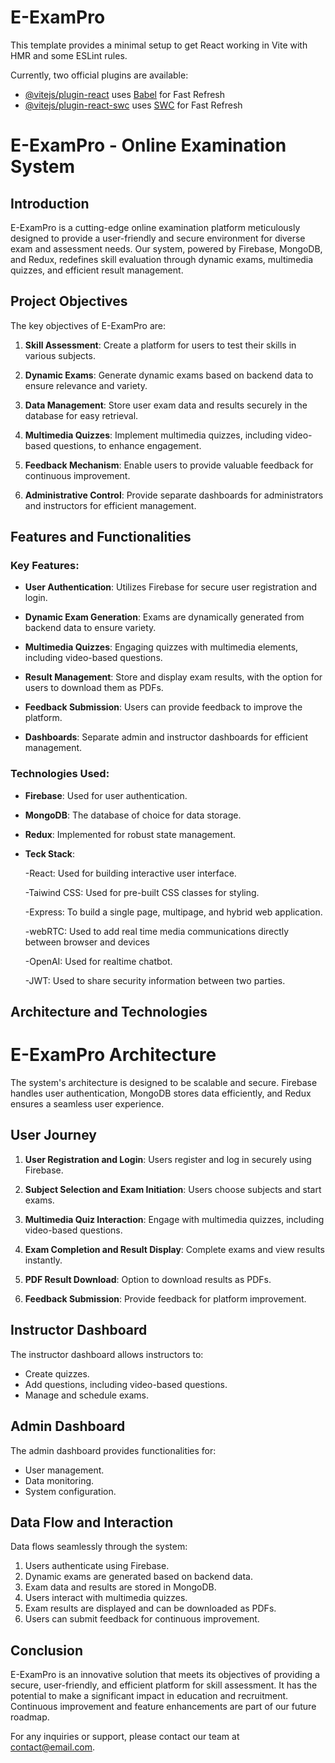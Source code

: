 # E-ExamPro

This template provides a minimal setup to get React working in Vite with HMR and some ESLint rules.

Currently, two official plugins are available:

- [@vitejs/plugin-react](https://github.com/vitejs/vite-plugin-react/blob/main/packages/plugin-react/README.md) uses [Babel](https://babeljs.io/) for Fast Refresh
- [@vitejs/plugin-react-swc](https://github.com/vitejs/vite-plugin-react-swc) uses [SWC](https://swc.rs/) for Fast Refresh

# E-ExamPro - Online Examination System

## Introduction

E-ExamPro is a cutting-edge online examination platform meticulously designed to provide a user-friendly and secure environment for diverse exam and assessment needs. Our system, powered by Firebase, MongoDB, and Redux, redefines skill evaluation through dynamic exams, multimedia quizzes, and efficient result management.

## Project Objectives

The key objectives of E-ExamPro are:

1. **Skill Assessment**: Create a platform for users to test their skills in various subjects.

2. **Dynamic Exams**: Generate dynamic exams based on backend data to ensure relevance and variety.

3. **Data Management**: Store user exam data and results securely in the database for easy retrieval.

4. **Multimedia Quizzes**: Implement multimedia quizzes, including video-based questions, to enhance engagement.

5. **Feedback Mechanism**: Enable users to provide valuable feedback for continuous improvement.

6. **Administrative Control**: Provide separate dashboards for administrators and instructors for efficient management.

## Features and Functionalities

### Key Features:

- **User Authentication**: Utilizes Firebase for secure user registration and login.

- **Dynamic Exam Generation**: Exams are dynamically generated from backend data to ensure variety.

- **Multimedia Quizzes**: Engaging quizzes with multimedia elements, including video-based questions.

- **Result Management**: Store and display exam results, with the option for users to download them as PDFs.

- **Feedback Submission**: Users can provide feedback to improve the platform.

- **Dashboards**: Separate admin and instructor dashboards for efficient management.

### Technologies Used:

- **Firebase**: Used for user authentication.

- **MongoDB**: The database of choice for data storage.

- **Redux**: Implemented for robust state management.

- **Teck Stack**:

  -React: Used for building interactive user interface.

  -Taiwind CSS: Used for pre-built CSS classes for styling.

  -Express: To build a single page, multipage, and hybrid web application.

  -webRTC: Used to add real time media communications directly between browser and devices

  -OpenAI: Used for realtime chatbot.

  -JWT: Used to share security information between two parties.

## Architecture and Technologies

# E-ExamPro Architecture

The system's architecture is designed to be scalable and secure. Firebase handles user authentication, MongoDB stores data efficiently, and Redux ensures a seamless user experience.

## User Journey

1. **User Registration and Login**: Users register and log in securely using Firebase.

2. **Subject Selection and Exam Initiation**: Users choose subjects and start exams.

3. **Multimedia Quiz Interaction**: Engage with multimedia quizzes, including video-based questions.

4. **Exam Completion and Result Display**: Complete exams and view results instantly.

5. **PDF Result Download**: Option to download results as PDFs.

6. **Feedback Submission**: Provide feedback for platform improvement.

## Instructor Dashboard

The instructor dashboard allows instructors to:

- Create quizzes.
- Add questions, including video-based questions.
- Manage and schedule exams.

## Admin Dashboard

The admin dashboard provides functionalities for:

- User management.
- Data monitoring.
- System configuration.

## Data Flow and Interaction

Data flows seamlessly through the system:

1. Users authenticate using Firebase.
2. Dynamic exams are generated based on backend data.
3. Exam data and results are stored in MongoDB.
4. Users interact with multimedia quizzes.
5. Exam results are displayed and can be downloaded as PDFs.
6. Users can submit feedback for continuous improvement.

## Conclusion

E-ExamPro is an innovative solution that meets its objectives of providing a secure, user-friendly, and efficient platform for skill assessment. It has the potential to make a significant impact in education and recruitment. Continuous improvement and feature enhancements are part of our future roadmap.

For any inquiries or support, please contact our team at [contact@email.com](mailto:contact@email.com).
